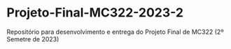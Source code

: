 # Projeto-Final-MC322-2023-2
Repositório para desenvolvimento e entrega do Projeto Final de MC322 (2º Semetre de 2023)
